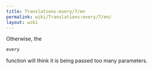 ```yaml
---
title: Translations:every/7/en
permalink: wiki/Translations:every/7/en/
layout: wiki
---
```


Otherwise, the

``` haskell
every
```

function will think it is being passed too many parameters.
